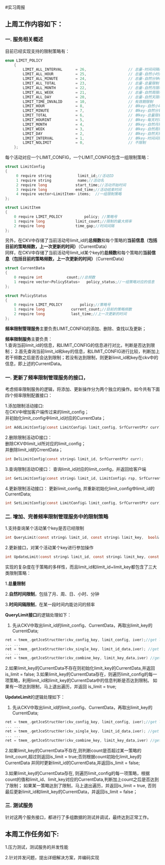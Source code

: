 #实习周报

## 上周工作内容如下：

### 一. 服务相关概述
目前已经实现支持的限制策略有：
```c
enum LIMIT_POLICY
    {
        LIMIT_ALL_INTERVAL      = 26,                   // 总量-时间间隔限制(指定时间内不超过总数，默认1次)
        LIMIT_ALL_HOUR          = 25,                   // 总量-自然小时限制
        LIMIT_ALL_MINUTE        = 24,                   // 总量-自然分钟限制
        LIMIT_ALL_TOTAL         = 23,                   // 总量-总量限制
        LIMIT_ALL_MONTH         = 22,                   // 总量-自然月限制
        LIMIT_ALL_WEEK          = 21,                   // 总量-自然周限制
        LIMIT_ALL_DAY           = 20,                   // 总量-自然天限制
        LIMIT_TIME_INVALID      = 10,                   // 有效期限制
        LIMIT_HOUR              = 8,                    // 单key-自然小时限制
        LIMIT_MINUTE            = 7,                    // 单key-自然分钟限制
        LIMIT_TOTAL             = 6,                    // 单key-总量限制
        LIMIT_HOURINT           = 5,                    // 单key-每天时间段
        LIMIT_MONTH             = 4,                    // 单key-自然月限制
        LIMIT_WEEK              = 3,                    // 单key-自然周限制
        LIMIT_DAY               = 2,                    // 单key-自然天限制
        LIMIT_INTERVAL          = 1,                    // 单key-时间间隔限制(指定时间内不超过总数，默认1次)
        LIMIT_NOLIMIT           = 0,                    // 不限制
    };
```   
每个活动对应一个LIMIT_CONFIG，一个LIMIT_CONFIG包含一组限制策略：
```c
struct LimitConfig
{
     0 require string            limit_id;//活动ID
     1 require string            name;//活动名
     2 require long             start_time;//活动开始时间
     3 require long             end_time;//活动结束时间
     4 require vector<LimitItem> items;  //一组限制策略
};

struct LimitItem
{
    0 require LIMIT_POLICY          policy; //策略号
    1 require long              limit_count;//限制的最大频率
    2 require long              time_gap;//时间间隔
};

```

另外，在CKV中存储了当前活动号limit_id的**总频数**和每个策略的**当前信息（包括目前的策略频数，上一次更新的时间）**（CurrentData）  
同样，在CKV中存储了当前活动号limit_id某个key的**总频数**和每个策略的**当前信息（包括目前的策略频数，上一次更新的时间）**（CurrentData）  
```c
struct CurrentData
{
    0 require int           count;//总频数
    1 require vector<PolicyStatus>   policy_status;//一组策略对应的信息
};
    
struct PolicyStatus
{
    0 require LIMIT_POLICY        policy;//策略号
    1 require long            current_count;//目前的策略频数
    2 require long            last_time;//上一次更新的时间
};

```
**频率限制管理服务**主要负责LIMIT_CONFIG的添加、删除、查找以及更新；

**频率限制服务**主要负责：  
1.查询当前limit_id的信息，和LIMIT_CONFIG的信息进行对比，判断是否达到限制；
2.首先查询当前limit_id和key的信息，和LIMIT_CONFIG进行比较，判断加上若干频数之后是否会达到限制；若没有达到限制，则更新limit_id和key在ckv中的信息，即上述的CurrentData。

### 一. 更新了频率限制管理服务的接口，
考虑频率限制服务的逻辑，将添加、更新操作分为两个独立的操作。如今共有下面四个频率限制配置接口：

1.添加限制活动接口:  
在CKV中增加客户端传过来的limit_config；  
并初始化limit_config中limit_id对应的CurrentData；
```c
int AddLimitConfig(const LimitConfig& limit_config, SrfCurrentPtr curr);
```
2.删除限制活动ID接口：  
删除CKV中limit_id所对应的limit_config；  
并删除limit_id的CrrentData；
```c
int DelLimitConfig(const string& limit_id, SrfCurrentPtr curr);           
```
3.查询限制活动ID接口：
查询limit_id对应的limit_config，并返回给客户端
```c
int GetLimitConfig(const string& limit_id, LimitConfig& rsp, SrfCurrentPtr curr);
```
4.更新限制活动接口：
更新limit_config, 并重新初始化limit_config中limit_id的CurrentData;
```c
int SetLimitConfig(const LimitConfig& limit_config, SrfCurrentPtr curr);
```    


### 二. 增加、完善频率限制管理服务中的限制策略  

1.支持查询某个活动某个key是否已经限制
```c
int QueryLimit(const string& limit_id, const string& limit_key,  bool& is_limit, SrfCurrentPtr curr);    
```
2.更新接口，对某个活动某个key进行参加操作
```c
int UpdateLimit(const string& limit_id, const string& limit_key, const unsigned int count, bool& is_limit, SrfCurrentPtr curr); 
```
实现的复杂度在于策略的多样性，而且limit_id和limit_id+limit_key都包含了三大类限制策略：

1.**总量限制**  

2.**自然时间限制**，包括了月、周、日、小时、分钟 

3.**时间间隔限制**，在某一段时间内能访问的频率

**QueryLimit接口**的逻辑处理如下：  
1. 先从CKV中取出limit_id的limit_config、CurrentData，再取出limit_key的CurrentData;
```c
ret = tmem_.getJceStructVer(ckv_config_key, limit_config, iver);//get limit_config
... ...
ret = tmem_.getJceStructVer(ckv_single_key, limit_id_data,iver); //get limit_id CurrentData;
... ...
ret = tmem_.getJceStructVer(ckv_combine_key, limit_key_data,iver) //get limit_key CurrentData;
```
2.如果limit_key的CurrentData不存在则初始化limit_key的CurrentData,并返回is_limit = false;
3.如果limit_key的CurrentData存在，则遍历limit_config的每一项策略，利用limit_id和limit_key的CurrentData中的信息判断是否达到限制。
如果有一项达到限制，马上退出遍历，并返回 is_limit = true;

**UpdateLimit**的逻辑处理如下：  
1. 先从CKV中取出limit_id的limit_config、CurrentData，再取出limit_key的CurrentData;
```c
ret = tmem_.getJceStructVer(ckv_config_key, limit_config, iver);//get limit_config
... ...
ret = tmem_.getJceStructVer(ckv_single_key, limit_id_data,iver); //get limit_id CurrentData;
... ...
ret = tmem_.getJceStructVer(ckv_combine_key, limit_key_data,iver) //get limit_key CurrentData;
```
2.如果limit_key的CurrentData不存在,则判断count是否超过某一策略的limit_count,超过则返回is_limit = true;否则根据count初始化limit_key的CurrentData
并同时更新limit_id的CurrentData,并返回is_limit = false;

3.如果limit_key的CurrentData存在, 则遍历limit_config的每一项策略，根据count的值和limit_id、limit_key对应的CurrentData,判断加上count之后是否达到了限制；
如果某一策略达到了限制，马上退出遍历，并返回is_limit = true, 否则最后更新limit_id和limit_key的CurrentData，并返回is_limit = false；  

### 三. 测试服务

针对这两个服务接口，都进行了多组数据的测试并调试，最终达到正常工作。

    
## 本周工作任务如下: 

1.压力测试，测试服务的并发性能

2.针对并发问题，提出详细解决方案，并编码实现

